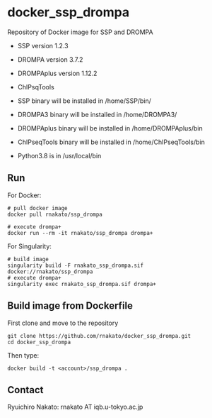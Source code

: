 # docker_ssp_drompa
Repository of Docker image for SSP and DROMPA

- SSP version 1.2.3
- DROMPA version 3.7.2
- DROMPAplus version 1.12.2
- ChIPsqTools

- SSP binary will be installed in /home/SSP/bin/
- DROMPA3 binary will be installed in /home/DROMPA3/
- DROMPAplus binary will be installed in /home/DROMPAplus/bin
- ChIPseqTools binary will be installed in /home/ChIPseqTools/bin
- Python3.8 is in /usr/local/bin

## Run

For Docker:

    # pull docker image
    docker pull rnakato/ssp_drompa

    # execute drompa+
    docker run --rm -it rnakato/ssp_drompa drompa+

For Singularity:

    # build image
    singularity build -F rnakato_ssp_drompa.sif docker://rnakato/ssp_drompa
    # execute drompa+
    singularity exec rnakato_ssp_drompa.sif drompa+

## Build image from Dockerfile
First clone and move to the repository

    git clone https://github.com/rnakato/docker_ssp_drompa.git
    cd docker_ssp_drompa

Then type:

    docker build -t <account>/ssp_drompa .

## Contact

Ryuichiro Nakato: rnakato AT iqb.u-tokyo.ac.jp
